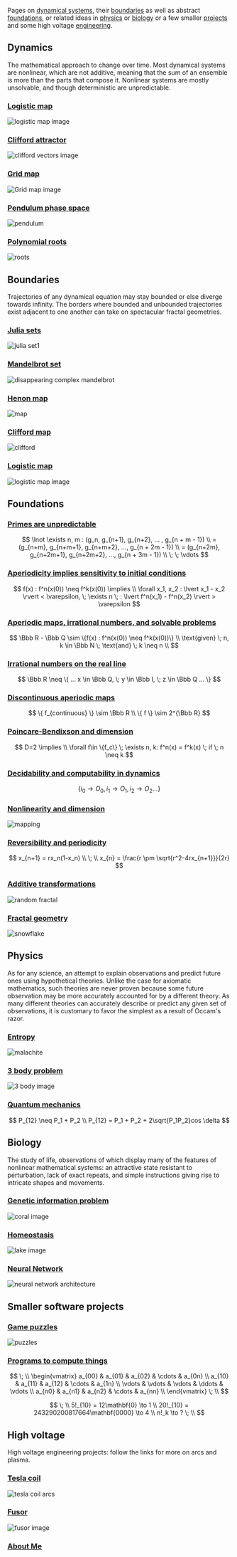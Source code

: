 
 <head>

  <!-- Global site tag (gtag.js) - Google Analytics -->
 <script async src="https://www.googletagmanager.com/gtag/js?id=UA-171312398-1"></script>
 <script>
   window.dataLayer = window.dataLayer || [];
   function gtag(){dataLayer.push(arguments);}
   gtag('js', new Date());

   gtag('config', 'UA-171312398-1');
 </script>

 <meta name="Description" CONTENT="Author: Benjamin Badger, Category: Informational">
 <meta name="google-site-verification" content="UtBQXaaKqY6KYEk1SldtSO5XVEy9SmoUfqJ5as0603Y" />
 </head>
 
Pages on [dynamical systems](#dynamics), their [boundaries](#boundaries) as well as abstract [foundations](#foundations), or related ideas in [physics](#physics) or [biology](#biology) or a few smaller [projects](#smaller-software-projects) and some high voltage [engineering](#high-voltage).

## Dynamics
The mathematical approach to change over time. Most dynamical systems are nonlinear, which are not additive, meaning that the sum of an ensemble is more than the parts that compose it.  Nonlinear systems are mostly unsolvable, and though deterministic are unpredictable.  

### [Logistic map](/logistic-map.md)

![logistic map image]({{https://blbadger.github.io}}/misc_images/logistic_cover2.png)


### [Clifford attractor](/clifford-attractor.md)

![clifford vectors image]({{https://blbadger.github.io}}clifford_attractor/semiclifford_vid1.gif)


### [Grid map](/grid-map.md)

![Grid map image]({{https://blbadger.github.io}}grid_map/grid_vid.gif)


### [Pendulum phase space](/pendulum-map.md)

![pendulum]({{https://blbadger.github.io}}pendulum_map/pendulum_cover2.jpg)

### [Polynomial roots](/polynomial-roots.md)

![roots]({{https://blbadger.github.io}}newton-method/Newton046.png)


## Boundaries 
Trajectories of any dynamical equation may stay bounded or else diverge towards infinity.  The borders where bounded and unbounded trajectories exist adjacent to one another can take on spectacular fractal geometries.  

### [Julia sets](/julia-sets.md)

![julia set1]({{https://blbadger.github.io}}fractals/Julia_set_inverted.png)


### [Mandelbrot set](/mandelbrot-set.md)

![disappearing complex mandelbrot]({{https://blbadger.github.io}}fractals/mandelbrot_complex_disappeared.gif)


### [Henon map](/henon-map.md)

![map]({{https://blbadger.github.io}}/henon_map/henon_cover2.png)


### [Clifford map](/clifford-boundary.md)

![clifford]({{https://blbadger.github.io}}clifford_attractor/clifford_cover0.png)


### [Logistic map](/logistic-boundary.md)

![logistic map image]({{https://blbadger.github.io}}/logistic_map/logistic_bound_cover.png)


## Foundations

### [Primes are unpredictable](/unpredictable-primes.md) 

$$
\lnot \exists n, m : (g_n, g_{n+1}, g_{n+2}, ... , g_{n + m - 1}) \\
= (g_{n+m}, g_{n+m+1}, g_{n+m+2}, ..., g_{n + 2m - 1}) \\
= (g_{n+2m}, g_{n+2m+1}, g_{n+2m+2}, ..., g_{n + 3m - 1}) \\
\; \; \vdots
$$

### [Aperiodicity implies sensitivity to initial conditions](/chaotic-sensitivity.md)

$$
f(x) : f^n(x(0)) \neq f^k(x(0)) \implies \\
\forall x_1, x_2 : \lvert x_1 - x_2 \rvert < \varepsilon, \; \exists n \; : \lvert f^n(x_1) - f^n(x_2) \rvert > \varepsilon
$$

### [Aperiodic maps, irrational numbers, and solvable problems](/aperiodic-irrationals.md)

$$  
\Bbb R - \Bbb Q \sim \{f(x) : f^n(x(0)) \neq f^k(x(0))\} \\
\text{given} \; n, k \in \Bbb N \; \text{and} \; k \neq n \\
$$

### [Irrational numbers on the real line](/irrational-dimension.md)

$$
\Bbb R \neq \{ ... x \in \Bbb Q, \; y \in \Bbb I, \; z \in \Bbb Q ... \}
$$

### [Discontinuous aperiodic maps](/most-discontinuous.md)

$$
\{ f_{continuous} \} \sim \Bbb R \\
\{ f \} \sim 2^{\Bbb R}
$$

### [Poincare-Bendixson and dimension](/continuity-poincare.md)

$$
D=2 \implies \\
\forall f\in \{f_c\} \; \exists n, k: f^n(x) = f^k(x) \; if \; n \neq k
$$

### [Decidability and computability in dynamics](/solvable-periodicity.md)

$$
\{i_0 \to O_0, i_1 \to O_1, i_2 \to O_2 ...\}
$$

### [Nonlinearity and dimension](/nonlinear-dimension.md)

![mapping]({{https://blbadger.github.io}}misc_images/curve_mapping.png)

### [Reversibility and periodicity](/aperiodic-inverted.md)

$$
x_{n+1} = rx_n(1-x_n) \\
\; \\
x_{n} = \frac{r \pm \sqrt{r^2-4rx_{n+1}}}{2r}
$$

### [Additive transformations](/additivity-order.md)

![random fractal]({{https://blbadger.github.io}}/misc_images/randomized_sierpinksi_2.gif)


### [Fractal geometry](/fractal-geometry.md)

![snowflake]({{https://blbadger.github.io}}/fractals/snowflake_fractal.gif)


## Physics
As for any science, an attempt to explain observations and predict future ones using hypothetical theories.  Unlike the case for axiomatic mathematics, such theories are never proven because some future observation may be more accurately accounted for by a different theory.  As many different theories can accurately describe or predict any given set of observations, it is customary to favor the simplest as a result of Occam's razor.  

### [Entropy](/entropy.md)

![malachite]({{https://blbadger.github.io}}/assets/images/malachite.png)

### [3 body problem](/3-body-problem.md)

![3 body image]({{https://blbadger.github.io}}/3_body_problem/3_body_cover.png)

### [Quantum mechanics](/quantum-mechanics.md)

$$
P_{12} \neq P_1 + P_2 \\
P_{12} = P_1 + P_2 + 2\sqrt{P_1P_2}cos \delta
$$

## Biology
The study of life, observations of which display many of the features of nonlinear mathematical systems: an attractive state resistant to perturbation, lack of exact repeats, and simple instructions giving rise to intricate shapes and movements.  

### [Genetic information problem](/genetic-info-problem.md)

![coral image]({{https://blbadger.github.io}}/bio_images/acropora.png)


### [Homeostasis](/homeostasis.md)

![lake image]({{https://blbadger.github.io}}/bio_images/lake.png)


### [Neural Network](/neural-networks.md) 

![neural network architecture]({{https://blbadger.github.io}}/misc_images/cNN_architecture.png)


## Smaller software projects

### [Game puzzles](/puzzle-projects.md)

![puzzles]({{https://blbadger.github.io}}/assets/images/games.png)

### [Programs to compute things](/computing-programs.md)

$$
\; \\
\begin{vmatrix}
a_{00} & a_{01} & a_{02} & \cdots & a_{0n} \\
a_{10} & a_{11} & a_{12} & \cdots & a_{1n} \\
\vdots & \vdots & \vdots & \ddots & \vdots \\
a_{n0} & a_{n1} & a_{n2} & \cdots & a_{nn} \\
\end{vmatrix}
\; \\
$$

$$ 
\; \\
5!_{10} = 12\mathbf{0} \to 1 \\
20!_{10} = 243290200817664\mathbf{0000} \to 4 \\
n!_k \to ?
\; \\
$$
 	
## High voltage 
High voltage engineering projects: follow the links for more on arcs and plasma.

### [Tesla coil](/tesla-coils.md)

![tesla coil arcs]({{https://blbadger.github.io}}tesla_images/newtesla.jpg)


### [Fusor](/fusor.md)

![fusor image]({{https://blbadger.github.io}}fusor_images/fusor-1-1.png)


### [About Me](/about-me.md)



